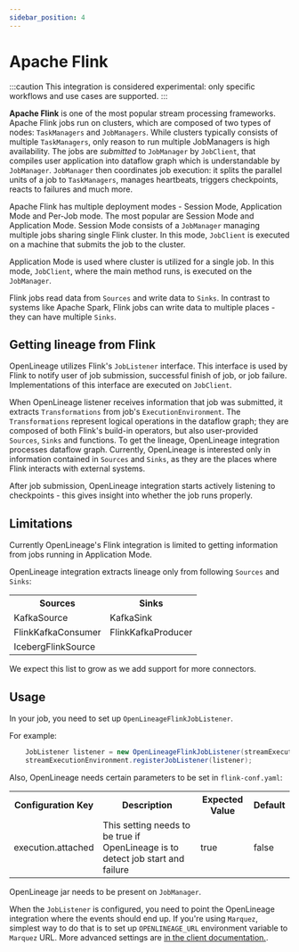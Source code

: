 ```yaml
---
sidebar_position: 4
---
```


# Apache Flink

:::caution
This integration is considered experimental: only specific workflows and use cases are supported.
:::

**Apache Flink** is one of the most popular stream processing frameworks. Apache Flink jobs run on clusters, 
which are composed of two types of nodes: `TaskManagers` and `JobManagers`. While clusters typically consists of 
multiple `TaskManagers`, only reason to run multiple JobManagers is high availability. The jobs are _submitted_
to `JobManager` by `JobClient`, that compiles user application into dataflow graph which is understandable by `JobManager`. 
`JobManager` then coordinates job execution: it splits the parallel units of a job
to `TaskManagers`, manages heartbeats, triggers checkpoints, reacts to failures and much more.

Apache Flink has multiple deployment modes - Session Mode, Application Mode and Per-Job mode. The most popular
are Session Mode and Application Mode. Session Mode consists of a `JobManager` managing multiple jobs sharing single
Flink cluster. In this mode, `JobClient` is executed on a machine that submits the job to the cluster.

Application Mode is used where cluster is utilized for a single job. In this mode, `JobClient`, where the main method runs,
is executed on the `JobManager`.

Flink jobs read data from `Sources` and write data to `Sinks`. In contrast to systems like Apache Spark, Flink jobs can write 
data to multiple places - they can have multiple `Sinks`.

## Getting lineage from Flink

OpenLineage utilizes Flink's `JobListener` interface. This interface is used by Flink to notify user of job submission,
successful finish of job, or job failure. Implementations of this interface are executed on `JobClient`. 

When OpenLineage listener receives information that job was submitted, it extracts `Transformations` from job's 
`ExecutionEnvironment`. The `Transformations` represent logical operations in the dataflow graph; they are composed
of both Flink's build-in operators, but also user-provided `Sources`, `Sinks` and functions. To get the lineage,
OpenLineage integration processes dataflow graph. Currently, OpenLineage is interested only in information contained 
in `Sources` and `Sinks`, as they are the places where Flink interacts with external systems. 

After job submission, OpenLineage integration starts actively listening to checkpoints - this gives insight into 
whether the job runs properly.

## Limitations

Currently OpenLineage's Flink integration is limited to getting information from jobs running in Application Mode.

OpenLineage integration extracts lineage only from following `Sources` and `Sinks`:

<table>
  <tbody>
    <tr>
      <th>Sources</th>
      <th>Sinks</th>
    </tr>
    <tr>
      <td>KafkaSource</td>
      <td>KafkaSink</td>
    </tr>
    <tr>
      <td>FlinkKafkaConsumer</td>
      <td>FlinkKafkaProducer</td>
    </tr>
    <tr>
      <td>IcebergFlinkSource</td>
      <td></td>
    </tr>
  </tbody>
</table>

We expect this list to grow as we add support for more connectors.

## Usage

In your job, you need to set up `OpenLineageFlinkJobListener`.

For example:
```java
    JobListener listener = new OpenLineageFlinkJobListener(streamExecutionEnvironment);
    streamExecutionEnvironment.registerJobListener(listener);
```

Also, OpenLineage needs certain parameters to be set in `flink-conf.yaml`:

<table>
  <tbody>
<tr>
  <th>Configuration Key</th>
  <th>Description</th>
  <th>Expected Value</th>
  <th>Default</th>
</tr>
<tr>
  <td>execution.attached</td>
  <td>This setting needs to be true if OpenLineage is to detect job start and failure</td>
  <td>true</td>
  <td>false</td>
</tr>
  </tbody>
</table>

OpenLineage jar needs to be present on `JobManager`.

When the `JobListener` is configured, you need to point the OpenLineage integration where the events should end up. 
If you're using `Marquez`, simplest way to do that is to set up `OPENLINEAGE_URL` environment
variable to `Marquez` URL. More advanced settings are [in the client documentation.](../client/java.md).